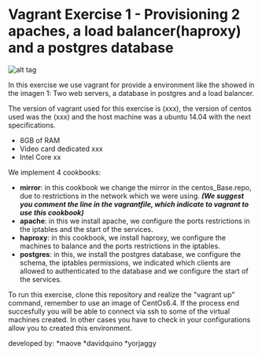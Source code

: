 # Vagrant Exercise 1 - Provisioning 2 apaches, a load balancer(haproxy) and a postgres database

![alt tag](https://github.com/yorjaggy/vagrantExercise1/blob/master/cookbooks/img1.png)

In this exercise we use vagrant for provide a environment like the showed in the imagen 1: Two web servers, a database in postgres and a load balancer. 

The version of vagrant used for this exercise is (xxx), the version of centos used was the (xxx) and the host machine was a ubuntu 14.04 with the next specifications. 
- 8GB of RAM 
- Video card dedicated xxx 
- Intel Core xx 

We implement 4 cookbooks: 
- **mirror**: in this cookbook we change the mirror in the centos_Base.repo, due to restrictions in the network which we were using. **_(We suggest you comment the line in the vagrantfile, which indicate to vagrant to use this cookbook)_** 
- **apache**: in this we install apache, we configure the ports restrictions in the iptables and the start of the services. 
- **haproxy**: in this cookbook, we install haproxy, we configure the machines to balance and the ports restrictions in the iptables. 
- **postgres**: in this, we install the postgres database, we configure the schema, the iptables permissions, we indicated which clients are allowed to authenticated to the database and we configure the start of the services.

To run this exercise, clone this repository and realize the "vagrant up" command, remember to use an image of CentOs6.4. If the process end succesfully you will be able to connect via ssh to some of the virtual machines created. In other cases you have to check in your configurations allow you to created this environment.

developed by:
*maove
*davidquino
*yorjaggy
